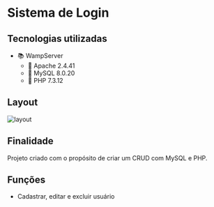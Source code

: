 # Sistema de Login
## Tecnologias utilizadas
- :books: WampServer
	- :closed_book: Apache 2.4.41
	- :notebook: MySQL 8.0.20
	- :blue_book: PHP 7.3.12

## Layout
![layout](https://user-images.githubusercontent.com/51892110/88860886-22c71b00-d1d3-11ea-9700-e0b6224b1a3d.png)

## Finalidade
Projeto criado com o propósito de criar um CRUD com MySQL e PHP.

## Funções
- Cadastrar, editar e excluir usuário